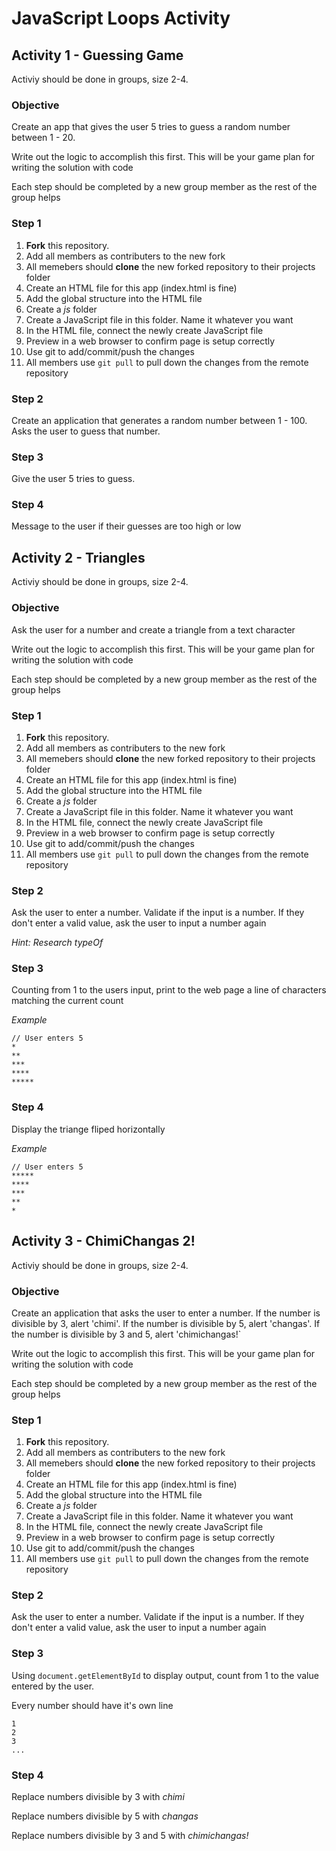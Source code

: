# JavaScript Loops Activity

## Activity 1 - Guessing Game

Activiy should be done in groups, size 2-4. 

### Objective

Create an app that gives the user 5 tries to guess a random number between 1 - 20.

Write out the logic to accomplish this first. This will be your game plan for writing the solution with code

Each step should be completed by a new group member as the rest of the group helps

### Step 1

1. **Fork** this repository.
2. Add all members as contributers to the new fork
3. All memebers should **clone** the new forked repository to their projects folder
4. Create an HTML file for this app (index.html is fine)
5. Add the global structure into the HTML file
6. Create a *js* folder
7. Create a JavaScript file in this folder. Name it whatever you want
8. In the HTML file, connect the newly create JavaScript file
9. Preview in a web browser to confirm page is setup correctly
10. Use git to add/commit/push the changes
11. All members use `git pull` to pull down the changes from the remote repository

### Step 2
Create an application that generates a random number between 1 - 100. Asks the user to guess that number.


### Step 3

Give the user 5 tries to guess.

### Step 4

Message to the user if their guesses are too high or low

## Activity 2 - Triangles

Activiy should be done in groups, size 2-4. 

### Objective

Ask the user for a number and create a triangle from a text character


Write out the logic to accomplish this first. This will be your game plan for writing the solution with code

Each step should be completed by a new group member as the rest of the group helps

### Step 1

1. **Fork** this repository.
2. Add all members as contributers to the new fork
3. All memebers should **clone** the new forked repository to their projects folder
4. Create an HTML file for this app (index.html is fine)
5. Add the global structure into the HTML file
6. Create a *js* folder
7. Create a JavaScript file in this folder. Name it whatever you want
8. In the HTML file, connect the newly create JavaScript file
9. Preview in a web browser to confirm page is setup correctly
10. Use git to add/commit/push the changes
11. All members use `git pull` to pull down the changes from the remote repository

### Step 2

Ask the user to enter a number. Validate if the input is a number. If they don't enter a valid value, ask the user to input a number again 

*Hint: Research typeOf*


### Step 3

Counting from 1 to the users input, print to the web page a line of characters matching the current count

*Example*

```
// User enters 5
*
**
***
****
*****
```

### Step 4

Display the triange fliped horizontally

*Example*

```
// User enters 5
*****
****
***
**
*
```

## Activity 3 - ChimiChangas 2!

Activiy should be done in groups, size 2-4. 

### Objective

Create an application that asks the user to enter a number. If the number is divisible by 3,  alert 'chimi'. If the number is divisible by 5, alert 'changas'. If the number is divisible by 3 and 5, alert 'chimichangas!`

Write out the logic to accomplish this first. This will be your game plan for writing the solution with code

Each step should be completed by a new group member as the rest of the group helps

### Step 1

1. **Fork** this repository.
2. Add all members as contributers to the new fork
3. All memebers should **clone** the new forked repository to their projects folder
4. Create an HTML file for this app (index.html is fine)
5. Add the global structure into the HTML file
6. Create a *js* folder
7. Create a JavaScript file in this folder. Name it whatever you want
8. In the HTML file, connect the newly create JavaScript file
9. Preview in a web browser to confirm page is setup correctly
10. Use git to add/commit/push the changes
11. All members use `git pull` to pull down the changes from the remote repository

### Step 2

Ask the user to enter a number. Validate if the input is a number. If they don't enter a valid value, ask the user to input a number again 


### Step 3

Using `document.getElementById` to display output, count from 1 to the value entered by the user.

Every number should have it's own line

```
1
2
3
...
```

### Step 4

Replace numbers divisible by 3 with *chimi*

Replace numbers divisible by 5 with *changas*

Replace numbers divisible by 3 and 5 with *chimichangas!*

